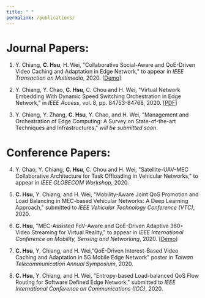 ```yaml
---
title: " "
permalink: /publications/
---
```


Journal Papers:
======
1. Y. Chiang, **C. Hsu**, H. Wei, "Collaborative Social-Aware and QoE-Driven Video Caching and Adaptation in Edge Network," to appear in *IEEE Transaction on Multimedia*, 2020. [[Demo](https://sendurlanter.github.io/portfolio/)]

2. Y. Chiang, Y. Chao, **C. Hsu**, C. Chou and H. Wei, "Virtual Network Embedding With Dynamic Speed Switching Orchestration in Edge Network," in *IEEE Access*, vol. 8, pp. 84753-84768, 2020. [[PDF](https://ieeexplore.ieee.org/document/9085392)]

3. Y. Chiang, Y. Zhang, **C. Hsu**, Y. Chao, and H. Wei, "Management and Orchestration of Edge Computing: A Survey on State-of-the-art Techniques and Infrastructures," *will be submitted soon*.

Conference Papers:
======
4. Y. Chao, Y. Chiang, **C. Hsu**, C. Chou and H. Wei, "Satellite-UAV-MEC Collaborative Architecture for Task Offloading in Vehicular Networks," to appear in *IEEE GLOBECOM Workshop*, 2020.

5. **C. Hsu**, Y. Chiang, and H. Wei, "Mobility-Aware Joint QoS Promotion and Load Balancing in MEC-based Vehicular Networks: A Deep Learning Approach," submitted to *IEEE Vehicular Technology Conference (VTC)*, 2020.

6. **C. Hsu**, "MEC-Assisted FoV-Aware and QoE-Driven Adaptive 360◦ Video Streaming for Virtual Reality," to appear in *IEEE International Conference on Mobility, Sensing and Networking*, 2020. [[Demo](https://sendurlanter.github.io/portfolio/)]

7. **C. Hsu**, Y. Chiang, and H. Wei,"QoE-Driven Interest-Based Video Caching and Adaptation in 5G Mobile Edge Network" poster in *Taiwan Telecommunication Annual Symposium*, 2020.

8. **C. Hsu**, Y. Chiang, and H. Wei, "Entropy-based Load-balanced QoS Flow Routing for Software Defined Edge Network," submitted to *IEEE International Conference on Communications (ICC)*, 2020.